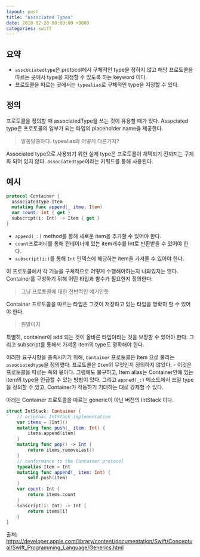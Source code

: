 ```yaml
---
layout: post
title: "Associated Types"
date: 2018-02-28 00:00:00 +0000
categories: swift
---
```

## 요약
* `asscociatedtype`은 protocol에서 구체적인 type을 정하지 않고 해당 프로토콜을 따르는 곳에서 type을 지정할 수 있도록 하는 keyword 이다.
* 프로토콜을 따르는 곳에서는 `typealias`로 구체적인 type을 지정할 수 있다.

## 정의
프로토콜을 정의할 때 associatedType을 쓰는 것이 유용할 때가 있다. Associated type은 프로토콜의 일부가 되는 타입의 placeholder name을 제공한다.
> 알쏭달쏭하다. typealias와 어떻게 다른거지?

Associated type으로 사용되기 위한 실제 type은 프로토콜이 채택되기 전까지는 구체화 되어 있지 않다. `associatedtype`이라는 키워드를 통해 사용된다.

## 예시
```swift
protocol Container {
  associatedtype Item
  mutating func append(_ itme: Item)
  var count: Int { get }
  subscript(i: Int) -> Item { get }
}
```
* `append(_:)` method를 통해 새로운 item을 추가할 수 있어야 한다.
* `count`프로퍼티를 통해 컨테이너에 있는 item개수를 Int로 반환받을 수 있어야 한다.
* `subscript(i:)`를 통해 `Int` 인덱스에 해당하는 item을 가져올 수 있어야 한다.

이 프로토콜에서 각 기능을 구체적으로 어떻게 수행해야하는지 나와있지는 않다. Container를 구성하기 위해 어떤 타입과 함수가 필요한지 정의한다.
> 그냥 프로토콜에 대한 전반적인 얘기인듯

Container 프로토콜을 따르는 타입은 그것이 저장하고 있는 타입을 명확히 할 수 있어야 한다.
> 뭔말이지

특별히, container에 add 되는 것이 올바른 타입이라는 것을 보장할 수 있어야 한다. 그리고 subscript를 통해서 가져온 item의 type도 명확해야 한다.

이러한 요구사항을 충족시키기 위해, `Container` 프로토콜은 Item 으로 불리는 `associatedtype`을 정의했다. 프로토콜은 `Item`이 무엇인지 정의하지 않았다. - 이것은 프로토콜을 따르는 쪽의 몫이다.
그럼에도 불구하고, Item alias는 Container안에 있는 item의 type을 언급할 수 있는 방법이 있다. 그리고 `appned(_:)` 메소드에서 쓰일 type을 정의할 수 있고, Container가 작동하기 기대하는 대로 강제할 수 있다.

아래는 Container 프로토콜을 따르는 generic이 아닌 버전의 IntStack 이다.
```swift
struct IntStack: Container {
    // original IntStack implementation
    var items = [Int]()
    mutating func push(_ item: Int) {
        items.append(item)
    }
    mutating func pop() -> Int {
        return items.removeLast()
    }
    // conformance to the Container protocol
    typealias Item = Int
    mutating func append(_ item: Int) {
        self.push(item)
    }
    var count: Int {
        return items.count
    }
    subscript(i: Int) -> Int {
        return items[i]
    }
}
```

출처: https://developer.apple.com/library/content/documentation/Swift/Conceptual/Swift_Programming_Language/Generics.html
